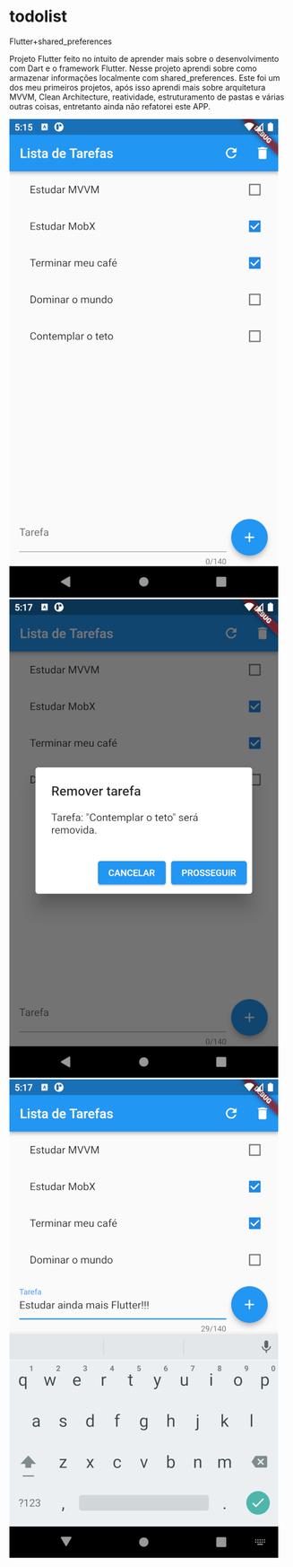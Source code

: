 # todolist

Flutter+shared_preferences

Projeto Flutter feito no intuito de aprender mais sobre o desenvolvimento com Dart e o framework Flutter. Nesse projeto aprendi sobre como armazenar informações localmente com shared_preferences. Este foi um dos meu primeiros projetos, após isso aprendi mais sobre arquitetura MVVM, Clean Architecture, reatividade, estruturamento de pastas e várias outras coisas, entretanto ainda não refatorei este APP.


!["Itens inciais"](assets/README/flutter_01.png)
!["Remoção de tarefas"](assets/README/flutter_02.png)
!["Inserindo tarefas"](assets/README/flutter_03.png)